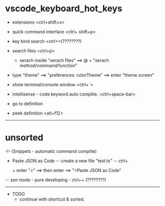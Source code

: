 # vscode_keyboard_hot_keys

* extensions <ctrl+shift+x>
* quick command interface <ctrl+ shift+p>

* key bind search <ctrl+<k>>(????????)
* search files <ctrl+p>
    * serach inside "serach files" ==> @ + "serach method/command/function" 

* type "theme" ==> "preferences: colorTheme" ==> enter "theme screen"
* show terminal/console window <ctrl+`>
* intellisense - code keyword auto complite. <ctrl+space-bar>
* go to definition <f12>
* peek definition <atl+f12>

------------

# unsorted

-!- (Snippets - automatic command complite)

- Paste JSON as Code
-- create a new file "test.ts"
-- ctrl+<p> + enter ">" ==> then enter ==> ">Paste JSON as Code"

-- zen mode - pure developing - ctrl+<k>+<z> (????????)

------------

* TODO
    * continue with shortcut & sorted.
